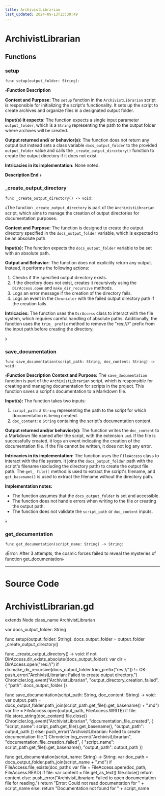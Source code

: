 ```yaml
---
title: ArchivistLibrarian
last_updated: 2024-09-13T13:30:49
---
```


# ArchivistLibrarian

## Functions
### setup
`func setup(output_folder: String):`

﴾**Function Description**

**Context and Purpose:**
The `setup` function in the `ArchivistLibrarian` script is responsible for initializing the script's functionality. It sets up the script to create archives and organize files in a designated output folder.

**Input(s) it expects:**
The function expects a single input parameter `output_folder`, which is a `String` representing the path to the output folder where archives will be created.

**Output returned and/ or behavior(s):**
The function does not return any output but instead sets a class variable `docs_output_folder` to the provided `output_folder` value and calls the `_create_output_directory()` function to create the output directory if it does not exist.

**Intricacies in its implementation:**
None noted.

**Description End**
﴿

### _create_output_directory
`func _create_output_directory() -> void:`

﴾The function `_create_output_directory` is part of the `ArchivistLibrarian` script, which aims to manage the creation of output directories for documentation purposes.

**Context and Purpose:**
The function is designed to create the output directory specified in the `docs_output_folder` variable, which is expected to be an absolute path.

**Input(s):**
The function expects the `docs_output_folder` variable to be set with an absolute path.

**Output and Behavior:**
The function does not explicitly return any output. Instead, it performs the following actions:

1. Checks if the specified output directory exists.
2. If the directory does not exist, creates it recursively using the `DirAccess.open` and `make_dir_recursive` methods.
3. Logs an error message if the creation of the directory fails.
4. Logs an event in the `Chronicler` with the failed output directory path if the creation fails.

**Intricacies:**
The function uses the `DirAccess` class to interact with the file system, which requires careful handling of absolute paths. Additionally, the function uses the `trim_ prefix` method to remove the "res:///" prefix from the input path before creating the directory.

﴿

### save_documentation
`func save_documentation(script_path: String, doc_content: String) -> void:`

﴾**Function Description**
**Context and Purpose:** The `save_documentation` function is part of the `ArchivistLibrarian` script, which is responsible for creating and managing documentation for scripts in the project. This function saves a script's documentation to a Markdown file.

**Input(s):** The function takes two inputs:
1. `script_path`: a `String` representing the path to the script for which documentation is being created.
2. `doc_content`: a `String` containing the script's documentation content.

**Output returned and/or behavior(s):** The function writes the `doc_content` to a Markdown file named after the script, with the extension `.md`. If the file is successfully created, it logs an event indicating the creation of the documentation file. If the file cannot be written, it does not log any error.

**Intricacies in its implementation:** The function uses the `FileAccess` class to interact with the file system. It joins the `docs_output_folder` path with the script's filename (excluding the directory path) to create the output file path. The `get_ file()` method is used to extract the script's filename, and `get_basename()` is used to extract the filename without the directory path.

**Implementation notes:**
- The function assumes that the `docs_output_folder` is set and accessible.
- The function does not handle errors when writing to the file or creating the output path.
- The function does not validate the `script_path` or `doc_content` inputs.

﴿

### get_documentation
`func get_documentation(script_name: String) -> String:`

﴾Error: After 3 attempts, the cosmic forces failed to reveal the mysteries of function get_documentation﴿

---

# Source Code

# ArchivistLibrarian.gd
extends Node
class_name ArchivistLibrarian

var docs_output_folder: String

func setup(output_folder: String):
	docs_output_folder = output_folder
	_create_output_directory()

func _create_output_directory() -> void:
	if not DirAccess.dir_exists_absolute(docs_output_folder):
		var dir = DirAccess.open("res://")
		if dir.make_dir_recursive(docs_output_folder.trim_prefix("res://")) != OK:
			push_error("ArchivistLibrarian: Failed to create output directory.")
			Chronicler.log_event("ArchivistLibrarian", "output_directory_creation_failed", {
				"path": docs_output_folder
			})

func save_documentation(script_path: String, doc_content: String) -> void:
	var output_path = docs_output_folder.path_join(script_path.get_file().get_basename() + ".md")
	var file = FileAccess.open(output_path, FileAccess.WRITE)
	if file:
		file.store_string(doc_content)
		file.close()
		Chronicler.log_event("ArchivistLibrarian", "documentation_file_created", {
			"script_name": script_path.get_file().get_basename(),
			"output_path": output_path
		})
	else:
		push_error("ArchivistLibrarian: Failed to create documentation file.")
		Chronicler.log_event("ArchivistLibrarian", "documentation_file_creation_failed", {
			"script_name": script_path.get_file().get_basename(),
			"output_path": output_path
		})

func get_documentation(script_name: String) -> String:
	var doc_path = docs_output_folder.path_join(script_name + ".md")
	if FileAccess.file_exists(doc_path):
		var file = FileAccess.open(doc_path, FileAccess.READ)
		if file:
			var content = file.get_as_text()
			file.close()
			return content
		else:
			push_error("ArchivistLibrarian: Failed to open documentation file for reading.")
			return "Error: Could not read documentation for " + script_name
	else:
		return "Documentation not found for " + script_name
